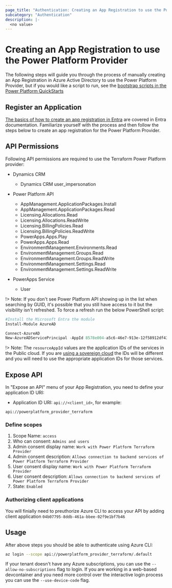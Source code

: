 ```yaml
---
page_title: "Authentication: Creating an App Registration to use the Power Platform Provider"
subcategory: "Authentication"
description: |-
  <no value>
---
```


# Creating an App Registration to use the Power Platform Provider

The following steps will guide you through the process of manually creating an App Registration in Azure Active Directory to use the Power Platform Provider, but if you would like a script to run, see the [bootstrap scripts in the Power Platform QuickStarts](https://github.com/microsoft/power-platform-terraform-quickstarts/blob/main/bootstrap/tenant-configuration/main.tf)

## Register an Application

[The basics of how to create an app registration in Entra](https://learn.microsoft.com/entra/identity-platform/quickstart-register-app#register-an-application) are covered in Entra documentation.  Familiarize yourself with the process and then follow the steps below to create an app registration for the Power Platform Provider.

## API Permissions

Following API permissions are required to use the Terraform Power Platform provider:

- Dynamics CRM
  - Dynamics CRM user_impersonation

- Power Platform API
  - AppManagement.ApplicationPackages.Install
  - AppManagement.ApplicationPackages.Read
  - Licensing.Allocations.Read
  - Licensing.Allocations.ReadWrite
  - Licensing.BillingPolicies.Read
  - Licensing.BillingPolicies.ReadWrite
  - PowerApps.Apps.Play
  - PowerApps.Apps.Read
  - EnvironmentManagement.Environments.Read
  - EnvironmentManagement.Groups.Read
  - EnvironmentManagement.Groups.ReadWrite
  - EnvironmentManagement.Settings.Read
  - EnvironmentManagement.Settings.ReadWrite

- PowerApps Service
  - User

!> Note: If you don't see Power Platform API showing up in the list when searching by GUID, it's possible that you still have access to it but the visibility isn't refreshed. To force a refresh run the below PowerShell script:

```powershell
#Install the Microsoft Entra the module
Install-Module AzureAD

Connect-AzureAD
New-AzureADServicePrincipal -AppId 8578e004-a5c6-46e7-913e-12f58912df43 -DisplayName "Power Platform API"
```

!> Note: The `resourceAppId` values are the application IDs of the services in the Public cloud.  If you are [using a sovereign cloud](./nonpublic_clouds.md) the IDs will be different and you will need to use the appropriate application IDs for those services.

## Expose API

In "Expose an API" menu of your App Registration, you need to define your application ID URI:

- Application ID URI: `api://<client_id>`, for example:

```plaintext
api://powerplatform_provider_terraform
```

### Define scopes

1. Scope Name: `access`
1. Who can consent: `Admins and users`
1. Admin consent display name: `Work with Power Platform Terraform Provider`
1. Admin consent description: `Allows connection to backend services of Power Platform Terraform Provider`
1. User consent display name: `Work with Power Platform Terraform Provider`
1. User consent description: `Allows connection to backend services of Power Platform Terraform Provider`
1. State: `Enabled`

### Authorizing client applications

You will finially need to preuthorize Azure CLI to access your API by adding client application `04b07795-8ddb-461a-bbee-02f9e1bf7b46`

## Usage

After above steps you should be able to authenticate using Azure CLI:

```bash
az login --scope api://powerplatform_provider_terraform/.default
```

If your tenant doesn't have any Azure subscriptions, you can use the `--allow-no-subscriptions` flag to login. If you are working in a web-based devcontainer and you need more control over the interactive login process you can use the `--use-device-code` flag.
